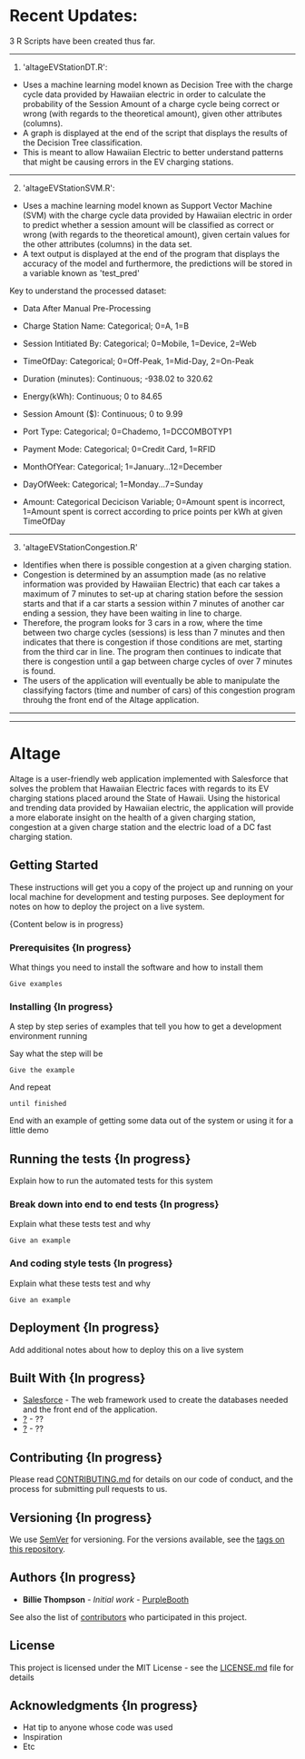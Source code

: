 # Recent Updates:
3 R Scripts have been created thus far.

----------------------------------------------------------------------------------------------------------------

1. 'altageEVStationDT.R': 

- Uses a machine learning model known as Decision Tree with the charge cycle data provided by Hawaiian electric in order to calculate the probability of the Session Amount of a charge cycle being correct or wrong (with regards to the theoretical amount), given other attributes (columns).
- A graph is displayed at the end of the script that displays the results of the Decision Tree classification.
- This is meant to allow Hawaiian Electric to better understand patterns that might be causing errors in the EV charging stations.
----------------------------------------------------------------------------------------------------------------------------

2. 'altageEVStationSVM.R':

- Uses a machine learning model known as Support Vector Machine (SVM) with the charge cycle data provided by Hawaiian electric in order to predict whether a session amount will be classified as correct or wrong (with regards to the theoretical amount), given certain values for the other attributes (columns) in the data set.
- A text output is displayed at the end of the program that displays the accuracy of the model and furthermore, the predictions will be stored in a variable known as 'test_pred'

Key to understand the processed dataset:
- Data After Manual Pre-Processing
- Charge Station Name: Categorical; 0=A, 1=B
- Session Intitiated By: Categorical; 0=Mobile, 1=Device, 2=Web
- TimeOfDay: Categorical; 0=Off-Peak, 1=Mid-Day, 2=On-Peak
- Duration (minutes): Continuous; -938.02 to 320.62
- Energy(kWh): Continuous; 0 to 84.65
- Session Amount ($): Continuous; 0 to 9.99
- Port Type: Categorical; 0=Chademo, 1=DCCOMBOTYP1
- Payment Mode: Categorical; 0=Credit Card, 1=RFID
- MonthOfYear: Categorical; 1=January...12=December
- DayOfWeek: Categorical; 1=Monday...7=Sunday

- Amount: Categorical Decicison Variable; 0=Amount spent is incorrect, 1=Amount spent is correct 	according to price points per kWh at given TimeOfDay
----------------------------------------------------------------------------------------------------------------------------

3. 'altageEVStationCongestion.R'

- Identifies when there is possible congestion at a given charging station.
- Congestion is determined by an assumption made (as no relative information was provided by Hawaiian Electric) that each car takes a maximum of 7 minutes to set-up at charing station before the session starts and that if a car starts a session within 7 minutes of another car ending a session, they have been waiting in line to charge.
- Therefore, the program looks for 3 cars in a row, where the time between two charge cycles (sessions) is less than 7 minutes and then indicates that there is congestion if those conditions are met, starting from the third car in line. The program then continues to indicate that there is congestion until a gap between charge cycles of over 7 minutes is found.
- The users of the application will eventually be able to manipulate the classifying factors (time and number of cars) of this congestion program throuhg the front end of the Altage application.
-----------------------------------------------------------------------------------------------------------------------------
-----------------------------------------------------------------------------------------------------------------------------

# Altage

Altage is a user-friendly web application implemented with Salesforce that solves the problem that Hawaiian Electric faces with regards to its EV charging stations placed around the State of Hawaii. Using the historical and trending data provided by Hawaiian electric, the application will provide a more elaborate insight on the health of a given charging station, congestion at a given charge station and the electric load of a DC fast charging station.

## Getting Started

These instructions will get you a copy of the project up and running on your local machine for development and testing purposes. See deployment for notes on how to deploy the project on a live system.


{Content below is in progress}

### Prerequisites {In progress}

What things you need to install the software and how to install them

```
Give examples
```

### Installing {In progress}

A step by step series of examples that tell you how to get a development environment running

Say what the step will be

```
Give the example
```

And repeat

```
until finished
```

End with an example of getting some data out of the system or using it for a little demo

## Running the tests {In progress}

Explain how to run the automated tests for this system

### Break down into end to end tests {In progress}

Explain what these tests test and why

```
Give an example
```

### And coding style tests {In progress}

Explain what these tests test and why

```
Give an example
```

## Deployment {In progress}

Add additional notes about how to deploy this on a live system

## Built With {In progress}

* [Salesforce](https://developer.salesforce.com/) - The web framework used to create the databases needed and the front end of the application.
* [?](?) - ??
* [?](?) - ??

## Contributing {In progress}

Please read [CONTRIBUTING.md](https://gist.github.com/PurpleBooth/b24679402957c63ec426) for details on our code of conduct, and the process for submitting pull requests to us.

## Versioning {In progress}

We use [SemVer](http://semver.org/) for versioning. For the versions available, see the [tags on this repository](https://github.com/your/project/tags). 

## Authors {In progress}

* **Billie Thompson** - *Initial work* - [PurpleBooth](https://github.com/PurpleBooth)

See also the list of [contributors](https://github.com/your/project/contributors) who participated in this project.

## License

This project is licensed under the MIT License - see the [LICENSE.md](LICENSE.md) file for details

## Acknowledgments {In progress}

* Hat tip to anyone whose code was used
* Inspiration
* Etc
